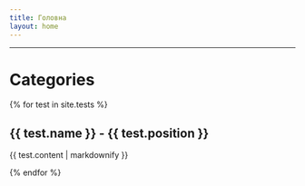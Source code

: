 ```yaml
---
title: Головна
layout: home
---
```


-----

# Categories

{% for test in site.tests %}
  <h2>{{ test.name }} - {{ test.position }}</h2>
  <p>{{ test.content | markdownify }}</p>
{% endfor %}